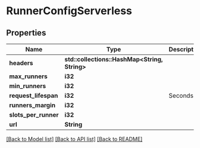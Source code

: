 # RunnerConfigServerless

## Properties

Name | Type | Description | Notes
------------ | ------------- | ------------- | -------------
**headers** | **std::collections::HashMap<String, String>** |  | 
**max_runners** | **i32** |  | 
**min_runners** | **i32** |  | 
**request_lifespan** | **i32** | Seconds. | 
**runners_margin** | **i32** |  | 
**slots_per_runner** | **i32** |  | 
**url** | **String** |  | 

[[Back to Model list]](../README.md#documentation-for-models) [[Back to API list]](../README.md#documentation-for-api-endpoints) [[Back to README]](../README.md)



